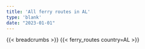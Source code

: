 ```yaml
---
title: 'All ferry routes in AL'
type: 'blank'
date: "2023-01-01"
---
```


{{< breadcrumbs >}}
{{< ferry_routes country=AL >}}
